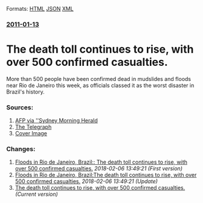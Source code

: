 
Formats: [HTML](/news/2011/01/13/the-death-toll-continues-to-rise-with-over-500-confirmed-casualties.html)  [JSON](/news/2011/01/13/the-death-toll-continues-to-rise-with-over-500-confirmed-casualties.json)  [XML](/news/2011/01/13/the-death-toll-continues-to-rise-with-over-500-confirmed-casualties.xml)  

### [2011-01-13](/news/2011/01/13/index.md)

##### 
# The death toll continues to rise, with over 500 confirmed casualties.

More than 500 people have been confirmed dead in mudslides and floods near Rio de Janeiro this week, as officials classed it as the worst disaster in Brazil&#039;s history.


### Sources:

1. [AFP via ''Sydney Morning Herald](http://www.smh.com.au/environment/weather/brazil-flood-disaster-claims-nearly-450-lives-20110114-19q2i.html)
2. [The Telegraph](http://www.telegraph.co.uk/news/worldnews/southamerica/brazil/8256371/Floods-in-Brazil-leave-more-than-250-dead.html)
2. [Cover Image](http://www.smh.com.au/content/dam/images/1/9/q/c/d/image.related.articleLeadwide.620x349.19q2i.png/1294975169050.jpg)

### Changes:

1. [Floods in Rio de Janeiro, Brazil:: The death toll continues to rise, with over 500 confirmed casualties.](/news/2011/01/13/floods-in-rio-de-janeiro-brazil-the-death-toll-continues-to-rise-with-over-500-confirmed-casualties.md) _2018-02-06 13:49:21 (First version)_
2. [Floods in Rio de Janeiro, Brazil:The death toll continues to rise, with over 500 confirmed casualties.](/news/2011/01/13/floods-in-rio-de-janeiro-brazil-pthe-death-toll-continues-to-rise-with-over-500-confirmed-casualties.md) _2018-02-06 13:49:21 (Update)_
2. [The death toll continues to rise, with over 500 confirmed casualties.](/news/2011/01/13/the-death-toll-continues-to-rise-with-over-500-confirmed-casualties.md) _(Current version)_
